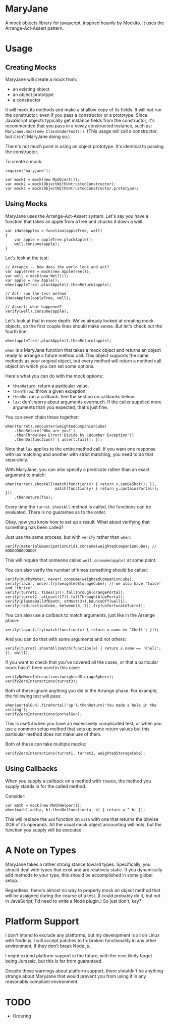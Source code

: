MaryJane
========
A mock objects library for javascript, inspired heavily by Mockito. It uses the Arrange-Act-Assert pattern.

Usage
=====

Creating Mocks
--------------
MaryJane will create a mock from:

 * an existing object
 * an object prototype
 * a constructor

It will mock its methods and make a shallow copy of its fields. It will *not* run the constructor, even if you pass a constructor or a prototype. Since JavaScript objects typically get instance fields from the constructor, it's recommended that you pass in a newly constructed instance, such as: `MaryJane.mock(new ClassUnderTest())`. (This usage will call a constructor, but it isn't MaryJane doing so.)

There's not much point in using an object prototype. It's identical to passing the constructor.

To create a mock:

	require('maryjane');

	var mock1 = mock(new MyObject());
	var mock2 = mock(ObjectWithUntrustedConstructor);
	var mock3 = mock(ObjectWithUntrustedConstructor.prototype);

Using Mocks
-----------
MaryJane uses the Arrange-Act-Assert system. Let's say you have a function that takes an apple from a tree and chucks it down a well:

	var iHateApples = function(appleTree, well)
	{
		var apple = appleTree.pluckApple();
		well.consume(apple);
	}

Let's look at the test:

	// Arrange -- how does the world look and act?
	var appleTree = mock(new AppleTree());
	var well = mock(new Well());
	var apple = new Apple();
	when(appleTree).pluckApple().thenReturn(apple);

	// Act: run the test method
	iHateApples(appleTree, well);

	// Assert: what happened?
	verify(well).consume(apple);


Let's look at that in more depth. We've already looked at creating mock objects, so the first couple lines should make sense. But let's check out the fourth line:

	when(appleTree).pluckApple().thenReturn(apple);

`when` is a MaryJane function that takes a mock object and returns an object ready to arrange a future method call. This object supports the same methods as your original object, but every method will return a method call object on which you can set some options.

Here's what you can do with the mock options:

 * `thenReturn`: return a particular value.
 * `thenThrow`: throw a given exception.
 * `thenDo`: run a callback. See the section on callbacks below.
 * `lax`: don't worry about arguments overmuch. If the caller supplied more arguments than you expected, that's just fine.

You can even chain these together:

	when(turret).encounter(weightedCompanionCube)
		.thenReturn('Who are you?')
		.thenThrow(new Error('Divide by Cucumber Exception'))
		.thenDo(function() { assert.fail(); });

Note that `lax` applies to the entire method call. If you want one response with lax matching and another with strict matching, you need to do that separately.

With MaryJane, you can also specify a predicate rather than an exact argument to match:

	when(turret).shootAll(match(function(x) { return x.canBeShot(); }), 
						  match(function(y) { return y.containsPortal(); }))
		.thenReturn(foo);

Every time the `turret.shootAll` method is called, the functions can be evaluated. There is no guarantee as to the order.

Okay, now you know how to set up a result. What about verifying that something has been called?

Just use the same process, but with `verify` rather than `when`:

	verify(materialEmancipationGrid).consume(weightedCompanionCube); // NOOOOOOOOOOOO!

This will require that someone called `well.consume(apple)` at some point.

You can also verify the number of times something should be called:

	verify(murkyWater, never).consume(weightedCompanionCube);
	verify(lazor, once).fry(weightedStorageCube); // we also have 'twice' and 'thrice'
	verify(turret1, times(17)).fallThrough(orangePortal);
	verify(turret2, atLeast(17)).fallThrough(bluePortal);
	verify(plasmaBallOfDeath, atMost(3)).bounceOff(wall1);
	verify(redirectionCube, between(3, 7)).fry(unfortunateTurret);

You can also use a callback to match arguments, just like in the Arrange phase:

	verify(lazor).fry(match(function(x) { return x.name == 'Chell'; }));

And you can do that with some arguments and not others:

	verify(turret).shootAll(match(function(x) { return x.name == 'Chell'; }), wall1);

If you want to check that you've covered all the cases, or that a particular mock hasn't been used in this case:

	verifyNoMoreInteractions(weightedStorageSphere);
	verifyZeroInteractions(turret3);

Both of these ignore anything you did in the Arrange phase. For example, the following test will pass:

	when(portalGun).firePortal('up').thenReturn('You made a hole in the ceiling');
	verifyZeroInteractions(portalGun);

This is useful when you have an excessively complicated test, or when you use a common setup method that sets up some return values but this particular method does not make use of them.

Both of these can take multiple mocks:

	verifyZeroInteractions(turret1, turret2, weightedStorageCube);

Using Callbacks
---------------
When you supply a callback on a method with `thenDo`, the method you supply stands in for the called method.

Consider:

	var math = mock(new MathHelper());
	when(math).add(a, b).thenDo(function(a, b) { return a ^ b; });

This will replace the `add` function on `math` with one that returns the bitwise XOR of its operands. All the usual mock object accounting will hold, but the function you supply will be executed.

A Note on Types
===============
MaryJane takes a rather strong stance toward types. Specifically, you should deal with types that exist and are relatively static. If you dynamically add methods to your type, this should be accomplished in some global setup.

Regardless, there's almost no way to properly mock an object method that will be assigned during the course of a test. (I could probably do it, but not in JavaScript; I'd need to write a Node plugin.) So just don't, kay?

Platform Support
================
I don't intend to exclude any platforms, but my development is all on Linux with Node.js. I will accept patches to fix broken functionality in any other environment, if they don't break Node.js.

I might extend platform support in the future, with the next likely target being Jurassic, but this is far from guaranteed.

Despite these warnings about platform support, there shouldn't be anything strange about MaryJane that would prevent you from using it in any reasonably compliant environment.

TODO
====
 * Ordering
